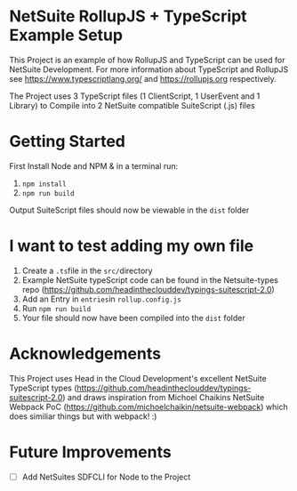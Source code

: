 # NetSuite RollupJS + TypeScript Example Setup
This Project is an example of how RollupJS and TypeScript can be used for NetSuite Development. 
For more information about TypeScript and RollupJS see https://www.typescriptlang.org/ and https://rollupjs.org respectively. 

The Project uses 3 TypeScript files (1 ClientScript, 1 UserEvent and 1 Library) to Compile into 2 NetSuite compatible SuiteScript (.js) files

# Getting Started
First Install Node and NPM & in a terminal run: 
  1. ```npm install```
  2. ```npm run build```

Output SuiteScript files should now be viewable in the ```dist``` folder

# I want to test adding my own file
1. Create a ```.ts```file in the ```src/```directory
2. Example NetSuite typeScript code can be found in the Netsuite-types repo (https://github.com/headintheclouddev/typings-suitescript-2.0)
3. Add an Entry in ```entries```in ```rollup.config.js```
4. Run ```npm run build```
5. Your file should now have been compiled into the ```dist``` folder

# Acknowledgements
This Project uses Head in the Cloud Development's excellent NetSuite TypeScript types (https://github.com/headintheclouddev/typings-suitescript-2.0)
and draws inspiration from Michoel Chaikins NetSuite Webpack PoC (https://github.com/michoelchaikin/netsuite-webpack) which does similiar things but with webpack! :)

# Future Improvements
- [ ] Add NetSuites SDFCLI for Node to the Project
